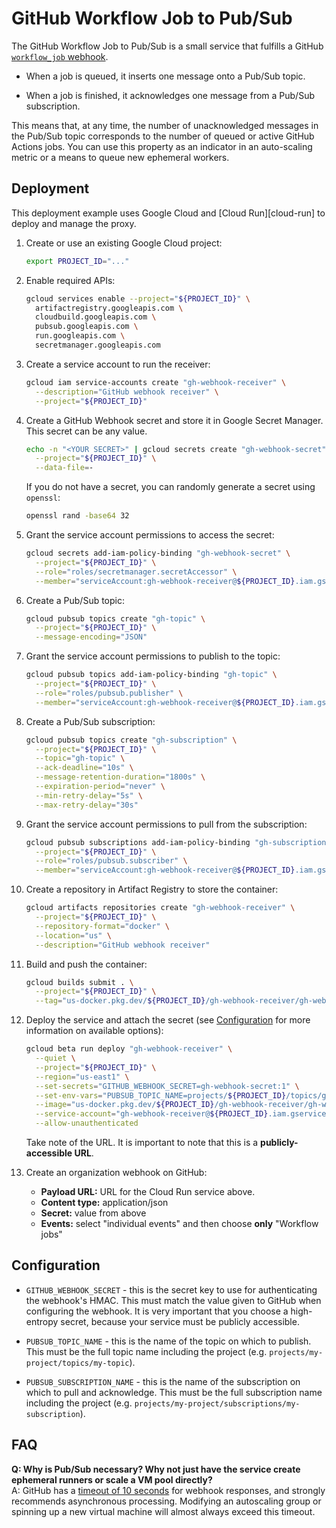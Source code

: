 # GitHub Workflow Job to Pub/Sub

The GitHub Workflow Job to Pub/Sub is a small service that fulfills a GitHub
[`workflow_job` webhook][workflow-job-webhook].

-   When a job is queued, it inserts one message onto a Pub/Sub topic.

-   When a job is finished, it acknowledges one message from a Pub/Sub
    subscription.

This means that, at any time, the number of unacknowledged messages in the
Pub/Sub topic corresponds to the number of queued or active GitHub Actions jobs.
You can use this property as an indicator in an auto-scaling metric or a means
to queue new ephemeral workers.


## Deployment

This deployment example uses Google Cloud and [Cloud Run][cloud-run] to deploy
and manage the proxy.

1.  Create or use an existing Google Cloud project:

    ```sh
    export PROJECT_ID="..."
    ```

1.  Enable required APIs:

    ```sh
    gcloud services enable --project="${PROJECT_ID}" \
      artifactregistry.googleapis.com \
      cloudbuild.googleapis.com \
      pubsub.googleapis.com \
      run.googleapis.com \
      secretmanager.googleapis.com
    ```

1.  Create a service account to run the receiver:

    ```sh
    gcloud iam service-accounts create "gh-webhook-receiver" \
      --description="GitHub webhook receiver" \
      --project="${PROJECT_ID}"
    ```

1.  Create a GitHub Webhook secret and store it in Google Secret Manager. This
    secret can be any value.

    ```sh
    echo -n "<YOUR SECRET>" | gcloud secrets create "gh-webhook-secret" \
      --project="${PROJECT_ID}" \
      --data-file=-
    ```

    If you do not have a secret, you can randomly generate a secret using
    `openssl`:

    ```sh
    openssl rand -base64 32
    ```

1.  Grant the service account permissions to access the secret:

    ```sh
    gcloud secrets add-iam-policy-binding "gh-webhook-secret" \
      --project="${PROJECT_ID}" \
      --role="roles/secretmanager.secretAccessor" \
      --member="serviceAccount:gh-webhook-receiver@${PROJECT_ID}.iam.gserviceaccount.com"
    ```

1.  Create a Pub/Sub topic:

    ```sh
    gcloud pubsub topics create "gh-topic" \
      --project="${PROJECT_ID}" \
      --message-encoding="JSON"
    ```

1.  Grant the service account permissions to publish to the topic:

    ```sh
    gcloud pubsub topics add-iam-policy-binding "gh-topic" \
      --project="${PROJECT_ID}" \
      --role="roles/pubsub.publisher" \
      --member="serviceAccount:gh-webhook-receiver@${PROJECT_ID}.iam.gserviceaccount.com"
    ```

1.  Create a Pub/Sub subscription:

    ```sh
    gcloud pubsub topics create "gh-subscription" \
      --project="${PROJECT_ID}" \
      --topic="gh-topic" \
      --ack-deadline="10s" \
      --message-retention-duration="1800s" \
      --expiration-period="never" \
      --min-retry-delay="5s" \
      --max-retry-delay="30s"
    ```

1.  Grant the service account permissions to pull from the subscription:

    ```sh
    gcloud pubsub subscriptions add-iam-policy-binding "gh-subscription" \
      --project="${PROJECT_ID}" \
      --role="roles/pubsub.subscriber" \
      --member="serviceAccount:gh-webhook-receiver@${PROJECT_ID}.iam.gserviceaccount.com"
    ```

1.  Create a repository in Artifact Registry to store the container:

    ```sh
    gcloud artifacts repositories create "gh-webhook-receiver" \
      --project="${PROJECT_ID}" \
      --repository-format="docker" \
      --location="us" \
      --description="GitHub webhook receiver"
    ```

1.  Build and push the container:

    ```sh
    gcloud builds submit . \
      --project="${PROJECT_ID}" \
      --tag="us-docker.pkg.dev/${PROJECT_ID}/gh-webhook-receiver/gh-webhook-receiver"
    ```

1.  Deploy the service and attach the secret (see
    [Configuration](#configuration) for more information on available options):

    ```sh
    gcloud beta run deploy "gh-webhook-receiver" \
      --quiet \
      --project="${PROJECT_ID}" \
      --region="us-east1" \
      --set-secrets="GITHUB_WEBHOOK_SECRET=gh-webhook-secret:1" \
      --set-env-vars="PUBSUB_TOPIC_NAME=projects/${PROJECT_ID}/topics/gh-topic,PUBSUB_SUBSCRIPTION_NAME=projects/${PROJECT_ID}/subscriptions/gh-subscription" \
      --image="us-docker.pkg.dev/${PROJECT_ID}/gh-webhook-receiver/gh-webhook-receiver" \
      --service-account="gh-webhook-receiver@${PROJECT_ID}.iam.gserviceaccount.com" \
      --allow-unauthenticated
    ```

    Take note of the URL. It is important to note that this is a
    **publicly-accessible URL**.

1.  Create an organization webhook on GitHub:

    - **Payload URL:** URL for the Cloud Run service above.
    - **Content type:** application/json
    - **Secret:** value from above
    - **Events:** select "individual events" and then choose **only** "Workflow jobs"


## Configuration

-   `GITHUB_WEBHOOK_SECRET` - this is the secret key to use for authenticating
    the webhook's HMAC. This must match the value given to GitHub when
    configuring the webhook. It is very important that you choose a high-entropy
    secret, because your service must be publicly accessible.

-   `PUBSUB_TOPIC_NAME` - this is the name of the topic on which to publish.
    This must be the full topic name including the project (e.g.
    `projects/my-project/topics/my-topic`).

-   `PUBSUB_SUBSCRIPTION_NAME` - this is the name of the subscription on which
    to pull and acknowledge. This must be the full subscription name including
    the project (e.g. `projects/my-project/subscriptions/my-subscription`).


## FAQ

**Q: Why is Pub/Sub necessary? Why not just have the service create ephemeral runners or scale a VM pool directly?**
<br>
A: GitHub has a [timeout of 10 seconds][webhook-timeout] for webhook responses,
and strongly recommends asynchronous processing. Modifying an autoscaling group
or spinning up a new virtual machine will almost always exceed this timeout.

[workflow-job-webhook]: https://docs.github.com/en/developers/webhooks-and-events/webhooks/webhook-events-and-payloads#workflow_job
[webhook-timeout]: https://docs.github.com/en/rest/guides/best-practices-for-integrators#favor-asynchronous-work-over-synchronous
